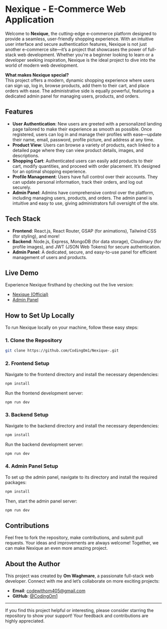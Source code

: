 
# Nexique - E-Commerce Web Application

Welcome to **Nexique**, the cutting-edge e-commerce platform designed to provide a seamless, user-friendly shopping experience. With an intuitive user interface and secure authentication features, Nexique is not just another e-commerce site—it’s a project that showcases the power of full-stack web development. Whether you're a beginner looking to learn or a developer seeking inspiration, Nexique is the ideal project to dive into the world of modern web development.

**What makes Nexique special?**  
This project offers a modern, dynamic shopping experience where users can sign up, log in, browse products, add them to their cart, and place orders with ease. The administrative side is equally powerful, featuring a dedicated admin panel for managing users, products, and orders. 

## Features

- **User Authentication**: New users are greeted with a personalized landing page tailored to make their experience as smooth as possible. Once registered, users can log in and manage their profiles with ease—update their name, email, password, profile picture, and address at any time.
- **Product View**: Users can browse a variety of products, each linked to a detailed page where they can view product details, images, and descriptions.
- **Shopping Cart**: Authenticated users can easily add products to their cart, modify quantities, and proceed with order placement. It’s designed for an optimal shopping experience.
- **Profile Management**: Users have full control over their accounts. They can update personal information, track their orders, and log out securely.
- **Admin Panel**: Admins have comprehensive control over the platform, including managing users, products, and orders. The admin panel is intuitive and easy to use, giving administrators full oversight of the site.

## Tech Stack

- **Frontend**: React.js, React Router, GSAP (for animations), Tailwind CSS (for styling), and more!
- **Backend**: Node.js, Express, MongoDB (for data storage), Cloudinary (for profile images), and JWT (JSON Web Tokens) for secure authentication.
- **Admin Panel**: A dedicated, secure, and easy-to-use panel for efficient management of users and products.

## Live Demo

Experience Nexique firsthand by checking out the live version:
- [Nexique (Official)](https://nexique.onrender.com)  
- [Admin Panel](https://nexique-admin.onrender.com)  

## How to Set Up Locally

To run Nexique locally on your machine, follow these easy steps:

### 1. Clone the Repository

```bash
git clone https://github.com/CodingOm1/Nexique-.git
```

### 2. Frontend Setup

Navigate to the frontend directory and install the necessary dependencies:

```bash
npm install
```

Run the frontend development server:

```bash
npm run dev
```

### 3. Backend Setup

Navigate to the backend directory and install the necessary dependencies:

```bash
npm install
```

Run the backend development server:

```bash
npm run dev
```

### 4. Admin Panel Setup

To set up the admin panel, navigate to its directory and install the required packages:

```bash
npm install
```

Then, start the admin panel server:

```bash
npm run dev
```

## Contributions

Feel free to fork the repository, make contributions, and submit pull requests. Your ideas and improvements are always welcome! Together, we can make Nexique an even more amazing project.

## About the Author

This project was created by **Om Waghmare**, a passionate full-stack web developer. Connect with me and let’s collaborate on more exciting projects:

- **Email**: codewithom405@gmail.com
- **GitHub**: [@CodingOm1](https://github.com/CodingOm1)

---

If you find this project helpful or interesting, please consider starring the repository to show your support! Your feedback and contributions are highly appreciated.

